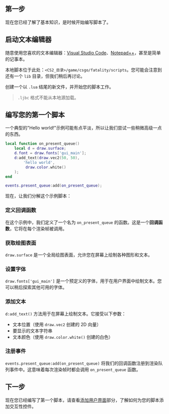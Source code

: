 ## 第一步

现在您已经了解了基本知识，是时候开始编写脚本了。

## 启动文本编辑器
随意使用您喜欢的文本编辑器：[Visual Studio Code](https://code.visualstudio.com/)、[Notepad++](https://notepad-plus-plus.org/downloads/)，甚至是简单的记事本。

本地脚本位于此处：`<CS2_目录>/game/csgo/fatality/scripts`。您可能会注意到还有一个 `lib` 目录，但我们稍后再讨论。

创建一个以 `.lua` 结尾的新文件，并开始您的脚本工作。

> `.ljbc` 格式不能从本地源加载。

## 编写您的第一个脚本

一个典型的"Hello world!"示例可能有点平淡，所以让我们尝试一些稍微高级一点的东西。

```lua
local function on_present_queue()
    local d = draw.surface;
    d.font = draw.fonts['gui_main'];
    d:add_text(draw.vec2(50, 50),
        'hello world',
         draw.color.white()
    );
end

events.present_queue:add(on_present_queue);
```

现在，让我们分解这个示例脚本：

### 定义回调函数

在这个示例中，我们定义了一个名为 `on_present_queue` 的函数。这是一个**回调函数**，它将在每个渲染帧被调用。

### 获取绘图表面

`draw.surface` 是一个全局绘图表面，允许您在屏幕上绘制各种图形和文本。

### 设置字体

`draw.fonts['gui_main']` 是一个预定义的字体，用于在用户界面中绘制文本。您可以稍后探索其他可用的字体。

### 添加文本

`d:add_text()` 方法用于在屏幕上绘制文本。它接受以下参数：
- 文本位置（使用 `draw.vec2` 创建的 2D 向量）
- 要显示的文本字符串
- 文本颜色（使用 `draw.color.white()` 创建的白色）

### 注册事件

`events.present_queue:add(on_present_queue)` 将我们的回调函数注册到渲染队列事件中。这意味着每次渲染帧时都会调用 `on_present_queue` 函数。

## 下一步

现在您已经编写了第一个脚本，请查看[添加用户界面](/start/adding-ui)部分，了解如何为您的脚本添加交互性控件。